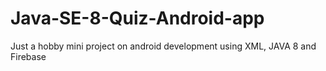 # Java-SE-8-Quiz-Android-app
Just a hobby mini project on android development using XML, JAVA 8 and Firebase
